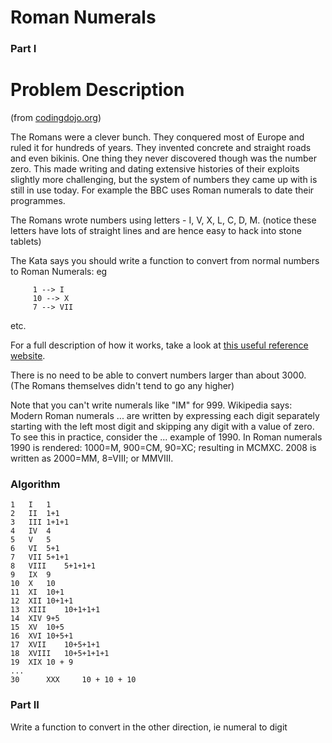 
Roman Numerals
==================

### Part I
# Problem Description
(from [codingdojo.org](http://www.codingdojo.org/cgi-bin/index.pl?KataRomanNumerals))
 
The Romans were a clever bunch. They conquered most of Europe and ruled it for hundreds of years.
They invented concrete and straight roads and even bikinis. One thing they never discovered though was the number zero.
This made writing and dating extensive histories of their exploits slightly more challenging, 
but the system of numbers they came up with is still in use today.
For example the BBC uses Roman numerals to date their programmes.

The Romans wrote numbers using letters - I, V, X, L, C, D, M.
(notice these letters have lots of straight lines and are hence easy to hack into stone tablets)

The Kata says you should write a function to convert from normal numbers to Roman Numerals: eg

```
     1 --> I
     10 --> X
     7 --> VII
```
etc.

For a full description of how it works, take a look at [this useful reference website](http://www.novaroma.org/via_romana/numbers.html).

There is no need to be able to convert numbers larger than about 3000. (The Romans themselves didn't tend to go any higher)

Note that you can't write numerals like "IM" for 999. Wikipedia says: Modern Roman numerals ... are written by expressing each digit separately starting with the left most digit and skipping any digit with a value of zero. To see this in practice, consider the ... example of 1990. In Roman numerals 1990 is rendered: 1000=M, 900=CM, 90=XC; resulting in MCMXC. 2008 is written as 2000=MM, 8=VIII; or MMVIII. 

### Algorithm
`````
1	I	1
2	II	1+1
3	III	1+1+1
4	IV	4
5	V	5
6	VI	5+1
7	VII	5+1+1
8	VIII	5+1+1+1
9	IX	9
10	X	10
11	XI	10+1
12	XII	10+1+1
13	XIII	10+1+1+1
14	XIV	9+5
15	XV	10+5
16	XVI	10+5+1
17	XVII	10+5+1+1
18	XVIII	10+5+1+1+1
19	XIX	10 + 9
...
30      XXX     10 + 10 + 10

`````


### Part II

Write a function to convert in the other direction, ie numeral to digit



